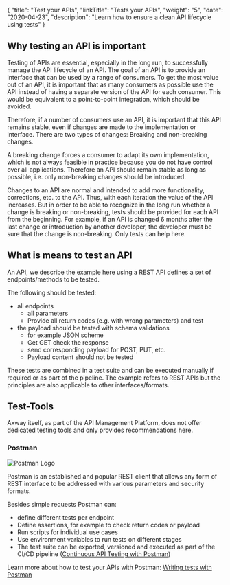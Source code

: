 {
    "title": "Test your APIs",
    "linkTitle": "Tests your APIs",
    "weight": "5",
    "date": "2020-04-23",
    "description": "Learn how to ensure a clean API lifecycle using tests"
}

## Why testing an API is important

Testing of APIs are essential, especially in the long run, to successfully manage the API lifecycle of an API. The goal of an API is to provide an interface that can be used by a range of consumers. To get the most value out of an API, it is important that as many consumers as possible use the API instead of having a separate version of the API for each consumer. This would be equivalent to a point-to-point integration, which should be avoided.

Therefore, if a number of consumers use an API, it is important that this API remains stable, even if changes are made to the implementation or interface.
There are two types of changes: Breaking and non-breaking changes.

A breaking change forces a consumer to adapt its own implementation, which is not always feasible in practice because you do not have control over all applications. Therefore an API should remain stable as long as possible, i.e. only non-breaking changes should be introduced.

Changes to an API are normal and intended to add more functionality, corrections, etc. to the API. Thus, with each iteration the value of the API increases.
But in order to be able to recognize in the long run whether a change is breaking or non-breaking, tests should be provided for each API from the beginning. For example, if an API is changed 6 months after the last change or introduction by another developer, the developer must be sure that the change is non-breaking. Only tests can help here.

## What is means to test an API

An API, we describe the example here using a REST API defines a set of endpoints/methods to be tested.

The following should be tested:

* all endpoints
    * all parameters
    * Provide all return codes (e.g. with wrong parameters) and test
* the payload should be tested with schema validations
    * for example JSON scheme
    * Get GET check the response
    * send corresponding payload for POST, PUT, etc.
    * Payload content should not be tested

These tests are combined in a test suite and can be executed manually if required or as part of the pipeline. The example refers to REST APIs but the principles are also applicable to other interfaces/formats.

## Test-Tools

Axway itself, as part of the API Management Platform, does not offer dedicated testing tools and only provides recommendations here.

### Postman

![Postman Logo](/Images/api_mgmt_overview/postman-logo.png)

Postman is an established and popular REST client that allows any form of REST interface to be addressed with various parameters and security formats.

Besides simple requests Postman can:

* define different tests per endpoint
* Define assertions, for example to check return codes or payload
* Run scripts for individual use cases
* Use environment variables to run tests on different stages
* The test suite can be exported, versioned and executed as part of the CI/CD pipeline ([Continuous API Testing with Postman](https://blog.postman.com/continuous-api-testing-with-postman/))

Learn more about how to test your APIs with Postman: [Writing tests with Postman](https://learning.postman.com/docs/postman/scripts/test-scripts/)